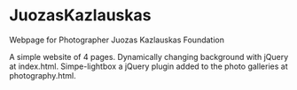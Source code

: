 # JuozasKazlauskas
Webpage for Photographer Juozas Kazlauskas Foundation

A simple website of 4 pages. 
Dynamically changing background with jQuery at index.html.
Simpe-lightbox a jQuery plugin added to the photo galleries at photography.html.
